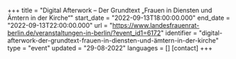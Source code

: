 +++
title = "Digital Afterwork – Der Grundtext „Frauen in Diensten und Ämtern in der Kirche“"
start_date = "2022-09-13T18:00:00.000"
end_date = "2022-09-13T22:00:00.000"
url = "https://www.landesfrauenrat-berlin.de/veranstaltungen-in-berlin/?event_id1=6172"
identifier = "digital-afterwork-der-grundtext-frauen-in-diensten-und-ämtern-in-der-kirche"
type = "event"
updated = "29-08-2022"
languages = []
[contact]
+++
